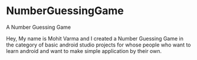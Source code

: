 # NumberGuessingGame
A Number Guessing Game

Hey, My name is Mohit Varma and I created a Number Guessing Game in the category of basic android studio projects for whose people who want
to learn android and want to make simple application by their own.
